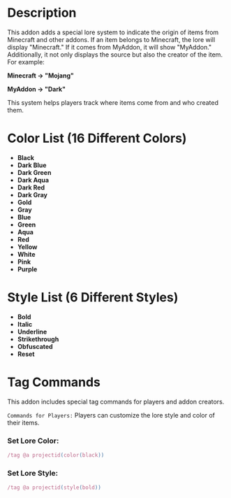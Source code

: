 # Description 

This addon adds a special lore system to indicate the origin of items from Minecraft and other addons. If an item belongs to Minecraft, the lore will display "Minecraft." If it comes from MyAddon, it will show "MyAddon." Additionally, it not only displays the source but also the creator of the item. For example:

**Minecraft → "Mojang"**

**MyAddon → "Dark"**

This system helps players track where items come from and who created them.

# Color List (16 Different Colors)

- **Black**
- **Dark Blue**
- **Dark Green**
- **Dark Aqua**
- **Dark Red**
- **Dark Gray**
- **Gold**
- **Gray**
- **Blue**
- **Green**
- **Aqua**
- **Red**
- **Yellow**
- **White**
- **Pink**
- **Purple**

# Style List (6 Different Styles)

- **Bold**
- **Italic**
- **Underline**
- **Strikethrough**
- **Obfuscated**
- **Reset**

# Tag Commands

This addon includes special tag commands for players and addon creators.

`Commands for Players:`
Players can customize the lore style and color of their items.

### Set Lore Color:
```js
/tag @a projectid(color(black))
```

### Set Lore Style:
```js
/tag @a projectid(style(bold))
```
